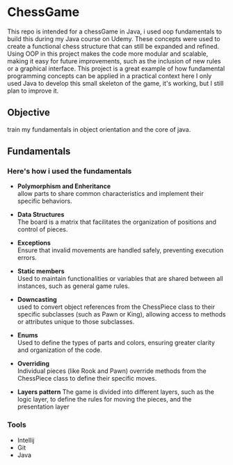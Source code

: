 # ChessGame
This repo is intended for a chessGame in Java, i used oop fundamentals to build this during my Java course on Udemy.
These concepts were used to create a functional chess structure that can still be expanded and refined.
Using OOP in this project makes the code more modular and scalable, making it easy for future improvements, such as the inclusion of new rules or a graphical interface.
This project is a great example of how fundamental programming concepts can be applied in a practical context​
here I only used Java to develop this small skeleton of the game, it's working, but I still plan to improve it.

## Objective 
train my fundamentals in object orientation and the core of java.

## Fundamentals  
  ### Here's how i used the fundamentals 
- **Polymorphism and Enheritance**\
allow parts to share common characteristics and implement their specific behaviors.


- **Data Structures**\
The board is a matrix that facilitates the organization of positions and control of pieces.


- **Exceptions**\
Ensure that invalid movements are handled safely, preventing execution errors.

  
- **Static members**\
Used to maintain functionalities or variables that are shared between all instances, such as general game rules.


- **Downcasting**\
used to convert object references from the ChessPiece class to their specific subclasses (such as Pawn or King), allowing access to methods or attributes unique to those subclasses.


- **Enums**\
Used to define the types of parts and colors, ensuring greater clarity and organization of the code.


- **Overriding**\
Individual pieces (like Rook and Pawn) override methods from the ChessPiece class to define their specific moves.


- **Layers pattern**
The game is divided into different layers, such as the logic layer, to define the rules for moving the pieces, and the presentation layer


  
### Tools
- Intellij
- Git
- Java
 
